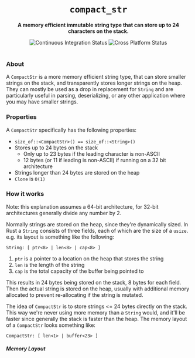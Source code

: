 <div align="center">
  <h1><code>compact_str</code></h1>
  <p><strong>A memory efficient immutable string type that can store up to 24 characters on the stack.</strong></p>

  <img alt="Continuous Integration Status" src="https://github.com/ParkMyCar/compact_str/actions/workflows/ci.yml/badge.svg?event=push"/>
  <img alt="Cross Platform Status" src="https://github.com/ParkMyCar/compact_str/actions/workflows/cross_platform.yml/badge.svg?event=push"/>
</div>

<br />

### About
A `CompactStr` is a more memory efficient string type, that can store smaller strings on the stack, and transparently stores longer strings on the heap. 
They can mostly be used as a drop in replacement for `String` and are particularly useful in parsing, deserializing, or any other application where you may
have smaller strings.

### Properties
A `CompactStr` specifically has the following properties:
  * `size_of::<CompactStr>() == size_of::<String>()`
  * Stores up to 24 bytes on the stack
    * Only up to 23 bytes if the leading character is non-ASCII
    * 12 bytes (or 11 if leading is non-ASCII) if running on a 32 bit architecture
  * Strings longer than 24 bytes are stored on the heap
  * `Clone` is `O(1)`



### How it works
Note: this explanation assumes a 64-bit architecture, for 32-bit architectures generally divide any number by 2.

Normally strings are stored on the heap, since they're dynamically sized. In Rust a `String` consists of three fields, each of which are the size of a `usize`.
e.g. its layout is something like the following:

`String: [ ptr<8> | len<8> | cap<8> ]`
1. `ptr` is a pointer to a location on the heap that stores the string
2. `len` is the length of the string
3. `cap` is the total capacity of the buffer being pointed to

This results in 24 bytes being stored on the stack, 8 bytes for each field. Then the actual string is stored on the heap, usually with additional memory allocated to prevent re-allocating if the string is mutated.

The idea of `CompactStr` is to store strings <= 24 bytes directly on the stack. This way we're never using more memory than a `String` would, and it'll be faster
since generally the stack is faster than the heap. The memory layout of a `CompactStr` looks something like:

`CompactStr: [ len<1> | buffer<23> ]`

##### Memory Layout

